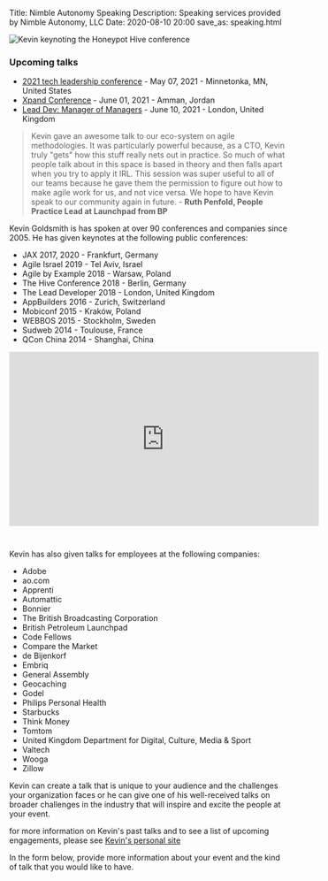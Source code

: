Title: Nimble Autonomy Speaking
Description: Speaking services provided by Nimble Autonomy, LLC
Date: 2020-08-10 20:00
save_as: speaking.html

<span class="image fit"><img src="{static}/images/20181018-DpzM3bBW4AI9uwu.jpg" alt="Kevin keynoting the Honeypot Hive conference" /><span>

### Upcoming talks

- [2021 tech leadership conference](https://www.developer-first.com/conference) - May 07, 2021 - Minnetonka, MN, United States
- [Xpand Conference](http://www.xpandconf.com/) - June 01, 2021 - Amman, Jordan
- [Lead Dev: Manager of Managers](https://managerofmanagerslondon2020.theleaddeveloper.com/) - June 10, 2021 - London, United Kingdom

> Kevin gave an awesome talk to our eco-system on agile methodologies. It was particularly powerful because, as a CTO, Kevin truly "gets" how this stuff really nets out in practice. So much of what people talk about in this space is based in theory and then falls apart when you try to apply it IRL. This session was super useful to all of our teams because he gave them the permission to figure out how to make agile work for us, and not vice versa. We hope to have Kevin speak to our community again in future. - **Ruth Penfold, People Practice Lead at Launchpad from BP**  

Kevin Goldsmith is has spoken at over 90 conferences and companies since 2005. He has given keynotes at the following public conferences:

- JAX 2017, 2020 - Frankfurt, Germany
- Agile Israel 2019 - Tel Aviv, Israel
- Agile by Example 2018 - Warsaw, Poland
- The Hive Conference 2018 - Berlin, Germany
- The Lead Developer 2018 - London, United Kingdom
- AppBuilders 2016 - Zurich, Switzerland
- Mobiconf 2015 - Kraków, Poland
- WEBBOS 2015 - Stockholm, Sweden
- Sudweb 2014 - Toulouse, France
- QCon China 2014 - Shanghai, China

<iframe width="560" height="315" src="https://www.youtube.com/embed/7LGPeBgNFuU" frameborder="0" allow="accelerometer; autoplay; encrypted-media; gyroscope; picture-in-picture" allowfullscreen style="padding-bottom:2em;" title="embedded YouTube video featuring Kevin speaking at GOTO 2015"></iframe>

Kevin has also given talks for employees at the following companies:

- Adobe
- ao.com
- Apprenti
- Automattic
- Bonnier
- The British Broadcasting Corporation
- British Petroleum Launchpad
- Code Fellows
- Compare the Market
- de Bijenkorf
- Embriq
- General Assembly
- Geocaching
- Godel
- Philips Personal Health
- Starbucks
- Think Money
- Tomtom
- United Kingdom Department for Digital, Culture, Media & Sport
- Valtech
- Wooga
- Zillow

Kevin can create a talk that is unique to your audience and the challenges your organization faces or he can give one of his well-received talks on broader challenges in the industry that will inspire and excite the people at your event.

for more information on Kevin's past talks and to see a list of upcoming engagements, please see [Kevin's personal site](https://www.kevingoldsmith.com/talks/)

In the form below, provide more information about your event and the kind of talk that you would like to have.